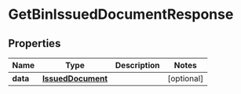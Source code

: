 # GetBinIssuedDocumentResponse

## Properties

Name | Type | Description | Notes
------------ | ------------- | ------------- | -------------
**data** | [**IssuedDocument**](IssuedDocument.md) |  | [optional] 


